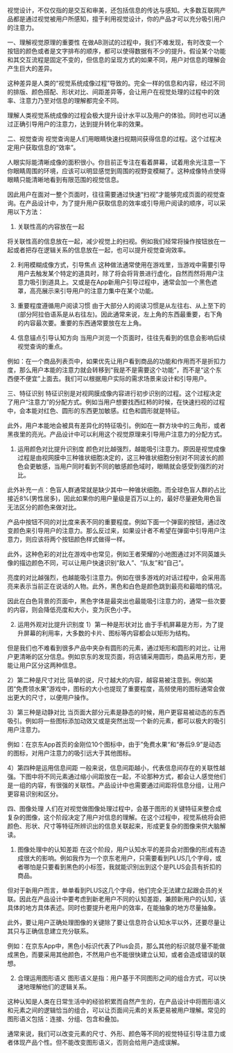 视觉设计，不仅仅指的是交互和审美，还包括信息的传达与感知。大多数互联网产品都是通过视觉被用户所感知，擅于利用视觉设计，你的产品才可以充分吸引用户的注意力。

一、理解视觉原理的重要性
在做AB测试的过程中，我们不难发现，有时改变一个按钮的颜色或者是文字排布的顺序，都可以使得数据有不少的提升。假设某个功能和其交互流程是固定不变的，但信息的呈现方式的如果不同，用户对信息的理解会产生巨大的差异。

这种差异是人类的“视觉系统成像过程”导致的。完全一样的信息和内容，经过不同的排版、颜色搭配、形状对比、间距差异等，会让用户在视觉处理的过程中的效率、注意力乃至对信息的理解都完全不同。

理解人类视觉系统成像的过程会极大提升设计水平以及用户的体验。同时也可以通过正确引导用户的注意力，达到提升转化率的效果。

二、视觉查询
视觉查询是人们用眼睛快速扫视期间获得信息的过程。这个过程决定用户获取信息的“效率”。

人眼实际能清晰成像的面积很小。你目前正专注在看着屏幕，试着用余光注意一下你眼睛周围的环境，应该可以明显感觉到周围的视野变模糊了。这种成像特点使得眼睛只能清晰地看到有限范围的视觉信息。

因此用户在面对一整个页面时，往往需要通过快速“扫视”才能够完成页面的视觉查询。在产品设计中，为了提升用户获取信息的效率或引导用户阅读的顺序，可以采用以下方法：

1. 关联性高的内容放在一起

将关联性高的信息放在一起，减少视觉上的扫视。例如我们经常将操作按钮放在一起或者把存在逻辑关系的信息放在一起，也可以提升视觉查询效率。

2. 利用模糊成像方式，引导焦点
这种做法通常使用在游戏里，当游戏中需要引导用户去触发某个特定的道具时，除了将会将背景进行虚化，自然而然将用户注意力吸引到道具上。又或是在App新用户引导过程中，通常会加一个黑色遮罩，高亮展示来引导用户的注意力集中在某个功能。

3. 重要程度遵循用户阅读习惯
由于大部分人的阅读习惯是从左往右、从上至下的(部分阿拉伯语系是从右往左)。因此通常来说，左上角的东西最重要，右下角的内容最次要。重要的东西通常要放在左上角。

4. 信息锚点引导认知方向
当用户浏览一个页面时，往往先看到的信息会影响后续视觉查询的重点。

例如：在一个商品列表页中，如果优先让用户看到商品的功能和作用而不是折扣力度，那么用户本能的注意力就会转移到“我是不是需要这个功能”，而不是“这个东西便不便宜”上面去。我们可以根据用户实际的需求场景来设计和引导用户。

三、特征识别
特征识别是对视网膜成像内容进行初步识别的过程。这个过程决定了用户“注意力”的分配方式。例如当用户想要找西红柿的时候，在快速扫视的过程中，会本能对红色、圆形的东西更加敏感。红色和圆形就是特征。

此外，用户本能地会被具有差异化的特征吸引。例如在一群方块中的三角形，或者黑夜里的亮光。产品设计中可以利用这个视觉原理来引导用户注意力的分配方式。

1. 运用颜色对比提升识别度
颜色对比越强烈，越能吸引注意力。原因是视觉成像过程是由视网膜中三种锥状细胞决定的，这三种锥状细胞分别对不同波长的颜色会更敏感，当用户同时看到不同的敏感颜色域时，眼睛就会感受到强烈的对比。

此外补充一点：色盲人群通常就是缺少其中一种锥状细胞。而全球色盲人群的占比接近8%(男性居多)，因此如果你的用户量级是百万以上的，最好尽量避免用色盲无法区分的颜色来做对比。

产品中按钮不同的对比度来表不同的重要程度。例如下面一个弹窗的按钮，通过改变颜色来引导用户的注意力。那么反过来，如果设计者不希望在弹窗中引导用户注意力，则应该将两个按钮颜色样式做得一样。

此外，这种色彩的对比在游戏中也常见，例如王者荣耀的小地图通过对不同英雄头像的描边颜色不同，可以让用户快速识别“敌人”、“队友”和“自己”。

亮度的对比越强烈，也越能吸引注意力。例如在很多游戏的对话过程中，会采用高亮来表示当前正在说话的人物。此外，黑色和白色是颜色跳到最亮和最暗的情况。

因此在白色背景的页面中，黑色字体是最突出也最能吸引注意力的，通常一些次要的内容，则会降低亮度和大小，变为灰色小字。

2. 运用外观对比提升识别度
1）第一种是形状对比
由于手机屏幕是方形，为了提升屏幕的利用率，大多数的卡片、图标等内容都会以矩形为结构。

但是我们也不难看到很多产品中夹杂有圆形的元素，通过矩形和圆形的对比，让用户更清晰的区分信息。例如京东的发现页面，将店铺采用圆形，商品采用方形，更能让用户区分这两种信息。

2）第二种是尺寸对比
简单的说，尺寸越大的内容，越容易被注意到。例如美团“免费领水果”游戏中，图标的大小也提现了重要程度，高频使用的图标通常会做出更大的尺寸，以便用户操作。

3）第三种是动静对比
当页面大部分元素是静态的时候，用户更容易被动态的东西吸引。例如将一些图标添加动效又或是突然出现一个新的元素，都可以极大的吸引用户注意力。

例如：在京东App首页的金刚位10个图标中，由于”免费水果“和“券后9.9”是动态的图标，对用户注意力的吸引远大于其他图标。

4）第四种是运用信息间距
一般来说，信息间距越小，代表信息间存在的关联性越强。下图中将不同元素通过缩小间距放在一起，不论那种方式，都会让人感觉他们是一组的内容，有很强的关联性。产品设计中也需要通过间距将信息分组，让用户更容易识别和区分。

四、图像处理
人们在对视觉做图像处理过程中，会基于图形的关键特征来整合成复杂的图像，这个阶段决定了用户对信息的理解。在这个过程中，视觉系统将会把颜色、形状、尺寸等特征所辨识出的信息关联起来，形成更复杂的图像来供大脑解读。

1. 图像处理中的认知差距
在这个阶段，用户认知水平的差异会对图像的形成有造成很大的影响。例如我作为一个京东老用户，只需要看到PLUS几个字母，或者哪怕是只要看到黑色的小标签，我就能识别出到这个是PLUS会员有折扣的商品。

但对于新用户而言，单单看到PLUS这几个字母，他们完全无法建立起跟会员的关联。因此在产品设计中要考虑到新老用户不同的认知差距，兼顾新用户的认知，该具体的地方具体表述。同时也要提升老用户的效率，在能抽象的地方尽量抽象。

此外，要让用户正确处理图像的关键除了要让信息符合认知水平以外，还要尽量让其只与正确信息建立充分联系。

例如：在京东App中，黑色小标识代表了Plus会员，那么其他的标识就尽量不能做成黑色，而要采用其他颜色，不然用户也不能很快建立认知，或者会造成错误的联想。

2. 合理运用图形语义
图形语义是指：用户基于不同图形之间的组合方式，可以快速地理解他们的逻辑关系。

这种认知是人类在日常生活中的经验积累而自然产生的，在产品设计中将图形语义和元素之间的逻辑恰当的组合，可以让页面间元素的关系更易被用户理解。常见的图形语义包括：连接、分组、包含和叠加。

通常来说，我们可以改变元素的尺寸、外形、颜色等不同的视觉特征引导注意力或者体现产品个性。但不能改变图形语义，否则会给用户造成误解。